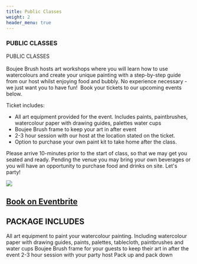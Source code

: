 ```yaml
---
title: Public Classes
weight: 2
header_menu: true
---
```

### PUBLIC CLASSES

PUBLIC CLASSES\
\
Boujee Brush hosts art workshops where you will learn how to use watercolours and create your unique painting with a step-by-step guide from our host whilst enjoying food and bubbly. No experience necessary - we just want you to have fun!  Book your tickets to our upcoming events below.

Ticket includes:

* All art equipment provided for the event. Includes paints, paintbrushes, watercolour paper with drawing guides, palettes water cups
* Boujee Brush frame to keep your art in after event
* 2-3 hour session with our host at the location stated on the ticket.
* Option to purchase your own paint kit to take home after the class.



Please arrive 10-minutes prior to the start of class, so that we may get you seated and ready. Pending the venue you may bring your own beverages or you will have an opportunity to purchase food and drinks on site. Let's party!

[](https://www.eventbrite.com.au/e/202248730397)

![](img/1.jpg)

## [Book on Eventbrite](https://www.eventbrite.com.au/e/202248730397)

## PACKAGE INCLUDES

All art equipment to paint your watercolour painting. Including watercolour paper with drawing guides, paints, palettes, tablecloth, paintbrushes and water cups
Boujee Brush frame for your guests to keep their art in after the event
2-3 hour session with your party host
Pack up and pack down